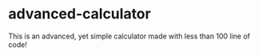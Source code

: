 # advanced-calculator
This is an advanced, yet simple calculator made with less than 100 line of code!
